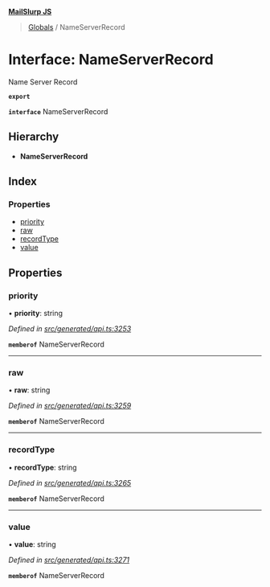 **[MailSlurp JS](../README.md)**

> [Globals](../README.md) / NameServerRecord

# Interface: NameServerRecord

Name Server Record

**`export`** 

**`interface`** NameServerRecord

## Hierarchy

* **NameServerRecord**

## Index

### Properties

* [priority](nameserverrecord.md#priority)
* [raw](nameserverrecord.md#raw)
* [recordType](nameserverrecord.md#recordtype)
* [value](nameserverrecord.md#value)

## Properties

### priority

•  **priority**: string

*Defined in [src/generated/api.ts:3253](https://github.com/mailslurp/mailslurp-client/blob/98c6efc/src/generated/api.ts#L3253)*

**`memberof`** NameServerRecord

___

### raw

•  **raw**: string

*Defined in [src/generated/api.ts:3259](https://github.com/mailslurp/mailslurp-client/blob/98c6efc/src/generated/api.ts#L3259)*

**`memberof`** NameServerRecord

___

### recordType

•  **recordType**: string

*Defined in [src/generated/api.ts:3265](https://github.com/mailslurp/mailslurp-client/blob/98c6efc/src/generated/api.ts#L3265)*

**`memberof`** NameServerRecord

___

### value

•  **value**: string

*Defined in [src/generated/api.ts:3271](https://github.com/mailslurp/mailslurp-client/blob/98c6efc/src/generated/api.ts#L3271)*

**`memberof`** NameServerRecord
